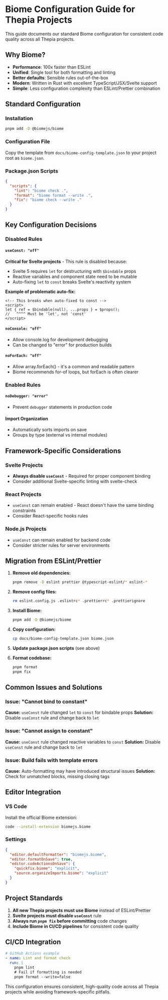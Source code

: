 # Biome Configuration Guide for Thepia Projects

This guide documents our standard Biome configuration for consistent code quality across all Thepia projects.

## Why Biome?

- **Performance**: 100x faster than ESLint
- **Unified**: Single tool for both formatting and linting  
- **Better defaults**: Sensible rules out-of-the-box
- **Modern**: Written in Rust with excellent TypeScript/JSX/Svelte support
- **Simple**: Less configuration complexity than ESLint/Prettier combination

## Standard Configuration

### Installation

```bash
pnpm add -D @biomejs/biome
```

### Configuration File

Copy the template from `docs/biome-config-template.json` to your project root as `biome.json`.

### Package.json Scripts

```json
{
  "scripts": {
    "lint": "biome check .",
    "format": "biome format --write .",
    "fix": "biome check --write ."
  }
}
```

## Key Configuration Decisions

### Disabled Rules

#### `useConst: "off"`
**Critical for Svelte projects** - This rule is disabled because:
- Svelte 5 requires `let` for destructuring with `$bindable` props
- Reactive variables and component state need to be mutable
- Auto-fixing `let` to `const` breaks Svelte's reactivity system

**Example of problematic auto-fix:**
```svelte
<!-- This breaks when auto-fixed to const -->
<script>
let { ref = $bindable(null), ...props } = $props();
//   ^^^^ Must be 'let', not 'const'
</script>
```

#### `noConsole: "off"`
- Allow console.log for development debugging
- Can be changed to "error" for production builds

#### `noForEach: "off"`  
- Allow array.forEach() - it's a common and readable pattern
- Biome recommends for-of loops, but forEach is often clearer

### Enabled Rules

#### `noDebugger: "error"`
- Prevent `debugger` statements in production code

#### Import Organization
- Automatically sorts imports on save
- Groups by type (external vs internal modules)

## Framework-Specific Considerations

### Svelte Projects
- **Always disable `useConst`** - Required for proper component binding
- Consider additional Svelte-specific linting with svelte-check

### React Projects  
- `useConst` can remain enabled - React doesn't have the same binding constraints
- Consider React-specific hooks rules

### Node.js Projects
- `useConst` can remain enabled for backend code
- Consider stricter rules for server environments

## Migration from ESLint/Prettier

1. **Remove old dependencies:**
   ```bash
   pnpm remove -D eslint prettier @typescript-eslint/* eslint-*
   ```

2. **Remove config files:**
   ```bash
   rm eslint.config.js .eslintrc* .prettierrc* .prettierignore
   ```

3. **Install Biome:**
   ```bash
   pnpm add -D @biomejs/biome
   ```

4. **Copy configuration:**
   ```bash
   cp docs/biome-config-template.json biome.json
   ```

5. **Update package.json scripts** (see above)

6. **Format codebase:**
   ```bash
   pnpm format
   pnpm fix
   ```

## Common Issues and Solutions

### Issue: "Cannot bind to constant"
**Cause:** `useConst` rule changed `let` to `const` for bindable props
**Solution:** Disable `useConst` rule and change back to `let`

### Issue: "Cannot assign to constant"  
**Cause:** `useConst` rule changed reactive variables to `const`
**Solution:** Disable `useConst` rule and change back to `let`

### Issue: Build fails with template errors
**Cause:** Auto-formatting may have introduced structural issues
**Solution:** Check for unmatched blocks, missing closing tags

## Editor Integration

### VS Code
Install the official Biome extension:
```bash
code --install-extension biomejs.biome
```

### Settings
```json
{
  "editor.defaultFormatter": "biomejs.biome",
  "editor.formatOnSave": true,
  "editor.codeActionsOnSave": {
    "quickfix.biome": "explicit",
    "source.organizeImports.biome": "explicit"
  }
}
```

## Project Standards

1. **All new Thepia projects must use Biome** instead of ESLint/Prettier
2. **Svelte projects must disable `useConst`** rule
3. **Always run `pnpm fix` before committing** code changes
4. **Include Biome in CI/CD pipelines** for consistent code quality

## CI/CD Integration

```yaml
# GitHub Actions example
- name: Lint and format check
  run: |
    pnpm lint
    # Fail if formatting is needed
    pnpm format --write=false
```

This configuration ensures consistent, high-quality code across all Thepia projects while avoiding framework-specific pitfalls.